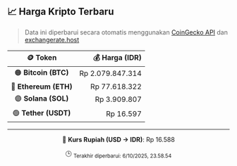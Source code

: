 

<!-- HARGA_KRIPTO -->
## 📈 Harga Kripto Terbaru

> Data ini diperbarui secara otomatis menggunakan [CoinGecko API](https://www.coingecko.com/) dan [exchangerate.host](https://exchangerate.host/)

<div align="center">

| 🪙 Token | 💰 Harga (IDR) |
|:------:|---------------:|
| 🟠 **Bitcoin (BTC)**   | Rp 2.079.847.314 |
| 🔵 **Ethereum (ETH)**  | Rp 77.618.322 |
| 🟣 **Solana (SOL)**    | Rp 3.909.807 |
| 🟢 **Tether (USDT)**   | Rp 16.597 |

---

💱 **Kurs Rupiah (USD → IDR)**: Rp 16.588

🕒 <sub>Terakhir diperbarui: 6/10/2025, 23.58.54</sub>

</div>
<!-- /HARGA_KRIPTO -->